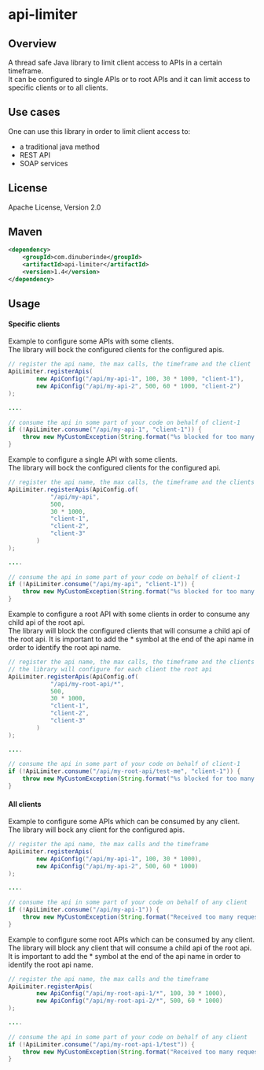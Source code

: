 # api-limiter

## Overview

A thread safe Java library to limit client access to APIs in a certain timeframe.   
It can be configured to single APIs or to root APIs and it can limit access to    
specific clients or to all clients.    


## Use cases
One can use this library in order to limit client access to:
- a traditional java method
- REST API 
- SOAP services

## License

Apache License, Version 2.0

## Maven

```xml
<dependency>
    <groupId>com.dinuberinde</groupId>
    <artifactId>api-limiter</artifactId>
    <version>1.4</version>
</dependency>
```

## Usage
 
#### Specific clients

Example to configure some APIs with some clients.   
The library will bock the configured clients for the configured apis.

```java
// register the api name, the max calls, the timeframe and the client
ApiLimiter.registerApis(
        new ApiConfig("/api/my-api-1", 100, 30 * 1000, "client-1"),
        new ApiConfig("/api/my-api-2", 500, 60 * 1000, "client-2")
);

....
        
// consume the api in some part of your code on behalf of client-1
if (!ApiLimiter.consume("/api/my-api-1", "client-1")) {
    throw new MyCustomException(String.format("%s blocked for too many requests when accessing %s", "client-1", "/api/my-api-1"));
}

```
Example to configure a single API with some clients.   
The library will bock the configured clients for the configured api.

```java
// register the api name, the max calls, the timeframe and the clients
ApiLimiter.registerApis(ApiConfig.of(
            "/api/my-api",
            500, 
            30 * 1000,
            "client-1",
            "client-2",
            "client-3"
        )
);

....
        
// consume the api in some part of your code on behalf of client-1
if (!ApiLimiter.consume("/api/my-api", "client-1")) {
    throw new MyCustomException(String.format("%s blocked for too many requests when accessing %s", "client-1", "/api/my-api"));
}
```

Example to configure a root API with some clients in order to consume any child api of the root api.  
The library will block the configured clients that will consume a child api of the root api. It is important to add the * symbol at the end of the api name in order to identify the root api name.

```java
// register the api name, the max calls, the timeframe and the clients
// the library will configure for each client the root api 
ApiLimiter.registerApis(ApiConfig.of(
            "/api/my-root-api/*",
            500, 
            30 * 1000,
            "client-1",
            "client-2",
            "client-3"
        )
);

....
        
// consume the api in some part of your code on behalf of client-1
if (!ApiLimiter.consume("/api/my-root-api/test-me", "client-1")) {
    throw new MyCustomException(String.format("%s blocked for too many requests when accessing %s", "client-1", "/api/my-root-api/test-me"));
}
```

#### All clients

Example to configure some APIs which can be consumed by any client.   
The library will bock any client for the configured apis.

```java
// register the api name, the max calls and the timeframe
ApiLimiter.registerApis(
        new ApiConfig("/api/my-api-1", 100, 30 * 1000),
        new ApiConfig("/api/my-api-2", 500, 60 * 1000)
);

....
        
// consume the api in some part of your code on behalf of any client
if (!ApiLimiter.consume("/api/my-api-1")) {
    throw new MyCustomException(String.format("Received too many requests for API %s", "/api/my-api-1"));
}
```

Example to configure some root APIs which can be consumed by any client.  
The library will block any client that will consume a child api of the root api. It is important to add the * symbol at the end of the api name in order to identify the root api name.

```java
// register the api name, the max calls and the timeframe
ApiLimiter.registerApis(
        new ApiConfig("/api/my-root-api-1/*", 100, 30 * 1000),
        new ApiConfig("/api/my-root-api-2/*", 500, 60 * 1000)
);

....
        
// consume the api in some part of your code on behalf of any client
if (!ApiLimiter.consume("/api/my-root-api-1/test")) {
    throw new MyCustomException(String.format("Received too many requests for API %s", "/api/my-root-api-1/test"));
}
```



